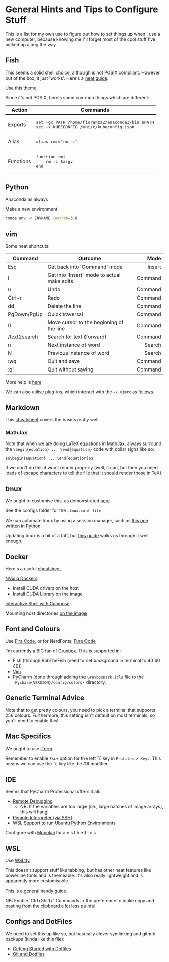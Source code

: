 # General Hints and Tips to Configure Stuff

This is a list for my own use to figure out how to set things up when I use a new computer, because knowing me I'll forget most of the cool stuff I've picked up along the way

## Fish

This seems a solid shell choice, although is not POSIX compliant. However out of the box, it just 'works'. Here's a [neat guide](https://github.com/jorgebucaran/fish-shell-cookbook).

Use this [theme](https://github.com/oh-my-fish/theme-bobthefish).

Since it's not POSIX, here's some common things which are different:

<table>
<tr>
<th>
Action
</th>
<th>
Commands
</th>
</tr>

<tr>

<td style="border-top: solid;">
Exports
</td>

<td style="border-top: solid;">
<pre>
set -gx PATH /home/fiorenza2/anaconda3/bin $PATH
set -x KUBECONFIG /mnt/c/kubeconfig.json
</pre>
</td>

</tr>
<tr>
<td>
Alias
</td>
<td>
<pre>
alias rmi="rm -i"
</pre>
</td>
</tr>
<tr>
<td>
Functions
</td>
<td>
<pre>
function rmi
    rm -i $argv
end
</pre>
</td>
</tr>
</table>

## Python

Anaconda as always

Make a new environment 
```bash
conda env -n ENVNAME -python=3.6
```


## vim

Some neat shortcuts:

|Command    | Outcome                       | Mode      |
|---        |---                            |---:        |
| Esc       | Get back into 'Command' mode    | Insert    |
| i         | Get into 'Insert' mode to actual make edits| Command | 
| u         | Undo                          | Command   |
| Ctrl-r    | Redo                          | Command   |
|dd         | Delete the line               | Command |
| PgDown/PgUp| Quick traversal              | Command |
| 0         |Move cursor to the beginning of the line|Command | 
| /text2search| Search for text (forward)     | Command |
| n         | Next instance of word         | Search    |
| N         | Previous instance of word     | Search    |
| :wq       | Quit and save                 | Command |
| :q!       | Quit without saving           | Command | 

More help is [here](https://www.maketecheasier.com/vim-keyboard-shortcuts-cheatsheet/)

We can also utilise plug-ins, which interact with the `~/.vimrc` as [follows](https://github.com/junegunn/vim-plug).

## Markdown
This [cheatsheet](https://github.com/adam-p/markdown-here/wiki/Markdown-Cheatsheet) covers the basics really well.

### MathJax

Note that when we are doing LaTeX equations in MathJax, always surround the ``\begin{equation} ... \end{equation}`` code with dollar signs like so:

``$$\begin{equation} ... \end{equation}$$``

If we don't do this it won't render properly (well, it can, but then you need loads of escape characters to tell the file that it should render those in TeX).

## tmux
We ought to customise this, as demonstrated [here](https://www.hamvocke.com/blog/a-guide-to-customizing-your-tmux-conf/)

See the configs folder for the `.tmux.conf file`

We can automate tmux by using a session manager, such as [this one](https://github.com/tmux-python/tmuxp) written in Python.

Updating tmux is a bit of a faff, but [this guide](http://witkowskibartosz.com/blog/update-your-tmux-to-latest-version.html) walks us through it well enough.

## Docker

Here's a useful [cheatsheet](https://medium.com/statuscode/dockercheatsheet-9730ce03630d).

[NVidia Dockers](https://devblogs.nvidia.com/gpu-containers-runtime/):
* Install CUDA drivers on the host
* Install CUDA Library on the image

[Interactive Shell with Compose](https://stackoverflow.com/questions/36249744/interactive-shell-using-docker-compose)

Mounting host directories [on the image](https://docs.docker.com/compose/compose-file/#volumes)

## Font and Colours

Use [Fira Code](https://github.com/tonsky/FiraCode), or for NerdFonts, [Fura Code](https://github.com/ryanoasis/nerd-fonts/tree/master/patched-fonts/FiraCode)

I'm currently a BIG fan of [Gruvbox](https://github.com/morhetz/gruvbox). This is supported in:
* Fish (through BobTheFish (need to set background in terminal to 40 40 40))
* [Vim](https://github.com/morhetz/gruvbox)
* [PyCharm](https://github.com/caleb/gruvbox-idea) (done through adding the `GruvboxDark.icls` file to the `.Pycharm{VERSION}/config/colors/` directory.

## Generic Terminal Advice

Note that to get pretty colours, you need to pick a terminal that supports 256 colours. Furthermore, this setting isn't default on most terminals, so you'll need to enable this!

## Mac Specifics

We ought to use [iTerm](https://www.iterm2.com/).

Remember to enable ``Esc+`` option for the left ⌥ key in ``Profiles > Keys``. This means we can use the ⌥ key like the Alt modifier.

## IDE

Seems that PyCharm Professional offers it all:
* [Remote Debugging](https://www.jetbrains.com/help/pycharm/remote-debugging-with-product.html)
    * NB: If the variables are too large (i.e., large batches of image arrays), this will hang!
* [Remote Interpreter (via SSH)](https://www.jetbrains.com/help/pycharm/configuring-remote-interpreters-via-ssh.html)
* [WSL Support to run Ubuntu Python Environments](https://www.jetbrains.com/help/pycharm/2018.3/using-wsl-as-a-remote-interpreter.html)

Configure with [Monokai](https://github.com/spasserby/PyCharm-monokai) for a e s t h e t i c s

## WSL

Use [WSLtty](https://github.com/mintty/wsltty)

This doesn't support stuff like tabbing, but has other neat features like powerline fonts and is themeable. It's also really lightweight and is apparently more customisable.

[This](https://dev.to/winebaths/getting-up-and-running-with-the-windows-subsystem-for-linux-8oc) is a general handy guide.

NB: Enable 'Ctrl+Shift+' Commands in the preference to make copy and pasting from the clipboard a lot less painful

## Configs and DotFiles

We need to set this up like so, but basically clever symlinking and github backups (kinda like this file):

* [Getting Started with Dotfiles](https://medium.com/@webprolific/getting-started-with-dotfiles-43c3602fd789)
* [Git and Dotfiles](http://xxeo.com/archives/2010/02/16/dotfiles-in-git-finally-did-it.html)
